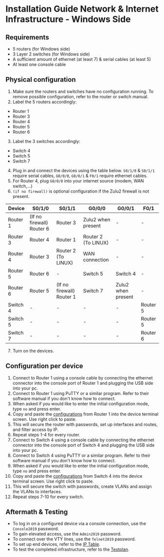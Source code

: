 # Installation Guide Network & Internet Infrastructure - Windows Side

## Requirements

- 5 routers (for Windows side)
- 3 Layer 2 switches (for Windows side)
- A sufficient amount of ethernet (at least 7) & serial cables (at least 5)
- At least one console cable

## Physical configuration

1. Make sure the routers and switches have no configuration running. To remove possible configuration, refer to the router or switch manual.
2. Label the 5 routers accordingly:

- Router 1
- Router 3
- Router 4
- Router 5
- Router 6

3. Label the 3 switches accordingly:

- Switch 4
- Switch 5
- Switch 7

4. Plug in and connect the devices using the table below. `S0/1/0` & `S0/1/1` require serial cables, `G0/0/0`, `G0/0/1` & `F0/1` require ethernet cables.
5. For Router 4, plug `G0/0/0` into your internet source (modem, WAN switch,...)
6. `(if no firewall)` is optional configuration if the Zulu2 firewall is not present.

| Device   | S0/1/0                    | S0/1/1                    | G0/0/0              | G0/0/1             | F0/1     |
| -------- | ------------------------- | ------------------------- | ------------------- | ------------------ | -------- |
| Router 1 | (If no firewall) Router 6 | Router 3                  | Zulu2 when present  | -                  | -        |
| Router 3 | Router 4                  | Router 1                  | Router 2 (To LINUX) | -                  | -        |
| Router 4 | Router 3                  | Router 2 (To LINUX)       | WAN connection      | -                  | -        |
| Router 5 | Router 6                  | -                         | Switch 5            | Switch 4           | -        |
| Router 6 | Router 5                  | (If no firewall) Router 1 | Switch 7            | Zulu2 when present | -        |
| Switch 4 | -                         | -                         | -                   | -                  | Router 5 |
| Switch 5 | -                         | -                         | -                   | -                  | Router 5 |
| Switch 7 | -                         | -                         | -                   | -                  | Router 6 |

7. Turn on the devices.

## Configuration per device

1. Connect to Router 1 using a console cable by connecting the ethernet connector into the console port of Router 1 and plugging the USB side into your pc.
2. Connect to Router 1 using PuTTY or a similar program. Refer to their software manual if you don't know how to connect.
3. When asked if you would like to enter the initial configuration mode, type `no` and press enter.
4. Copy and paste the [configurations](https://github.com/HoGentTIN/p3ops-1920-red/blob/network/Netwerkbeheer/Configurations.md) from Router 1 into the device terminal screen. Use right click to paste.
5. This will secure the router with passwords, set up interfaces and routes, and filter access by IP.
6. Repeat steps 1-4 for every router.
7. Connect to Switch 4 using a console cable by connecting the ethernet connector into the console port of Switch 4 and plugging the USB side into your pc.
8. Connect to Switch 4 using PuTTY or a similar program. Refer to their software manual if you don't know how to connect.
9. When asked if you would like to enter the initial configuration mode, type `no` and press enter.
10. Copy and paste the [configurations](https://github.com/HoGentTIN/p3ops-1920-red/blob/network/Netwerkbeheer/Configurations.md) from Switch 4 into the device terminal screen. Use right click to paste.
11. This will secure the switch with passwords, create VLANs and assign the VLANs to interfaces.
12. Repeat steps 7-10 for every switch.

## Aftermath & Testing

- To log in on a configured device via a console connection, use the `Console2019` password.
- To gain elevated access, use the `Admin2019` password.
- To connect over the VTY lines, use the `Telnet2019` password.
- To set up end devices, refer to the [IP Table](https://github.com/HoGentTIN/p3ops-1920-red/blob/network/Netwerkbeheer/IP%20Table.md).
- To test the completed infrastructure, refer to the [Testplan](https://github.com/HoGentTIN/p3ops-1920-red/blob/network/Netwerkbeheer/Testplan.md).
